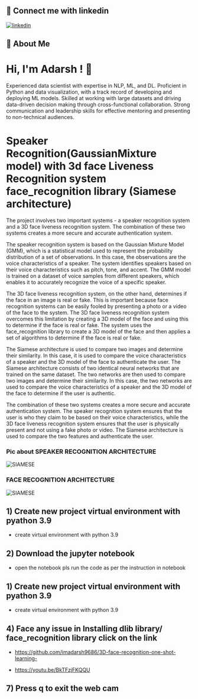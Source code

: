 
## 🔗 Connect me with linkedin

[![linkedin](https://img.shields.io/badge/linkedin-0A66C2?style=for-the-badge&logo=linkedin&logoColor=white)](https://www.linkedin.com/in/im-adarshmetimath)


## 🚀 About Me
 # Hi, I'm Adarsh ! 👋

Experienced data scientist with expertise in NLP, ML, and DL. Proficient in Python and data visualization, with a track record of developing and deploying ML models. Skilled at working with large datasets and driving data-driven decision making through cross-functional collaboration. Strong communication and leadership skills for effective mentoring and presenting to non-technical audiences.



# Speaker Recognition(GaussianMixture model) with 3d face Liveness Recognition system face_recognition library (Siamese architecture)

The project involves two important systems - a speaker recognition system and a 3D face liveness recognition system. The combination of these two systems creates a more secure and accurate authentication system.

The speaker recognition system is based on the Gaussian Mixture Model (GMM), which is a statistical model used to represent the probability distribution of a set of observations. In this case, the observations are the voice characteristics of a speaker. The system identifies speakers based on their voice characteristics such as pitch, tone, and accent. The GMM model is trained on a dataset of voice samples from different speakers, which enables it to accurately recognize the voice of a specific speaker.

The 3D face liveness recognition system, on the other hand, determines if the face in an image is real or fake. This is important because face recognition systems can be easily fooled by presenting a photo or a video of the face to the system. The 3D face liveness recognition system overcomes this limitation by creating a 3D model of the face and using this to determine if the face is real or fake. The system uses the face_recognition library to create a 3D model of the face and then applies a set of algorithms to determine if the face is real or fake.

The Siamese architecture is used to compare two images and determine their similarity. In this case, it is used to compare the voice characteristics of a speaker and the 3D model of the face to authenticate the user. The Siamese architecture consists of two identical neural networks that are trained on the same dataset. The two networks are then used to compare two images and determine their similarity. In this case, the two networks are used to compare the voice characteristics of a speaker and the 3D model of the face to determine if the user is authentic.

The combination of these two systems creates a more secure and accurate authentication system. The speaker recognition system ensures that the user is who they claim to be based on their voice characteristics, while the 3D face liveness recognition system ensures that the user is physically present and not using a fake photo or video. The Siamese architecture is used to compare the two features and authenticate the user.




### Pic about SPEAKER RECOGNITION ARCHITECTURE

![SIAMESE](https://www.researchgate.net/publication/322412956/figure/fig1/AS:611288312979456@1522753899154/Block-diagram-of-a-speaker-recognition-system-training-test.png)

### FACE RECOGNITION ARCHITECTURE 

![SIAMESE](https://camo.githubusercontent.com/2d86687ed37df8e5b2459d832b13f7196eb6d895be2080abfa41c847b1be374c/68747470733a2f2f6d69726f2e6d656469756d2e636f6d2f6d61782f313533312f312a6446593567782d567a65336d69634a30414d567030412e6a706567)

## 1) Create new project virtual environment with pyathon 3.9

-  create virtual environment with python 3.9 


##  2) Download the jupyter notebook 



- open the notebook pls run the code as per the instruction in notebook
   
 
## 1) Create new project virtual environment with pyathon 3.9

-  create virtual environment with python 3.9 


## 4) Face any issue in Installing dlib library/ face_recognition library click on the link  

- https://github.com/imadarsh9686/3D-face-recognition-one-shot-learning-

- https://youtu.be/BkTFzjFKQQU
## 7) Press q to exit the web cam